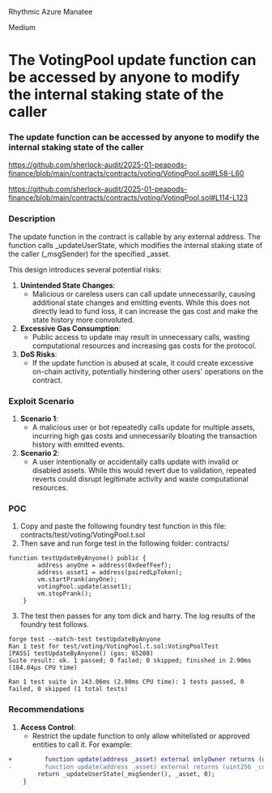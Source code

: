 Rhythmic Azure Manatee

Medium

# The VotingPool update function can be accessed by anyone to modify the internal staking state of the caller

### The update function can be accessed by anyone to modify the internal staking state of the caller

https://github.com/sherlock-audit/2025-01-peapods-finance/blob/main/contracts/contracts/voting/VotingPool.sol#L58-L60

https://github.com/sherlock-audit/2025-01-peapods-finance/blob/main/contracts/contracts/voting/VotingPool.sol#L114-L123

### **Description**
The update function in the contract is callable by any external address. The function calls _updateUserState, which modifies the internal staking state of the caller (_msgSender) for the specified _asset. 

This design introduces several potential risks:
1. **Unintended State Changes**:
   - Malicious or careless users can call update unnecessarily, causing additional state changes and emitting events. While this does not directly lead to fund loss, it can increase the gas cost and make the state history more convoluted.
2. **Excessive Gas Consumption**:
   - Public access to update may result in unnecessary calls, wasting computational resources and increasing gas costs for the protocol.
3. **DoS Risks**:
   - If the update function is abused at scale, it could create excessive on-chain activity, potentially hindering other users' operations on the contract.

### **Exploit Scenario**
1. **Scenario 1**: 
   - A malicious user or bot repeatedly calls update for multiple assets, incurring high gas costs and unnecessarily bloating the transaction history with emitted events.
2. **Scenario 2**: 
   - A user intentionally or accidentally calls update with invalid or disabled assets. While this would revert due to validation, repeated reverts could disrupt legitimate activity and waste computational resources.

### POC
1. Copy and paste the following foundry test function in this file: contracts/test/voting/VotingPool.t.sol
2. Then save and run forge test in the following folder: contracts/
```solidity
function testUpdateByAnyone() public {
        address anyOne = address(0xdeefFeef);
        address asset1 = address(pairedLpToken);
        vm.startPrank(anyOne);
        votingPool.update(asset1);
        vm.stopPrank();
    }
```
3. The test then passes for any tom dick and harry. The log results of the foundry test follows.
```log
forge test --match-test testUpdateByAnyone
Ran 1 test for test/voting/VotingPool.t.sol:VotingPoolTest
[PASS] testUpdateByAnyone() (gas: 65208)
Suite result: ok. 1 passed; 0 failed; 0 skipped; finished in 2.90ms (184.04µs CPU time)

Ran 1 test suite in 143.06ms (2.90ms CPU time): 1 tests passed, 0 failed, 0 skipped (1 total tests)
```

### **Recommendations**
1. **Access Control**:
   - Restrict the update function to only allow whitelisted or approved entities to call it. For example:
```diff
+         function update(address _asset) external onlyOwner returns (uint256 _convFctr, uint256 _convDenom) {
-         function update(address _asset) external returns (uint256 _convFctr, uint256 _convDenom) {
        return _updateUserState(_msgSender(), _asset, 0);
    }
```